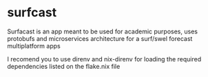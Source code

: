 # surfcast

Surfacast is an app meant to be used for academic purposes, uses protobufs and microservices architecture for a surf/swel forecast multiplatform apps

I recomend you to use direnv and nix-direnv for loading the required dependencies listed on the flake.nix file

